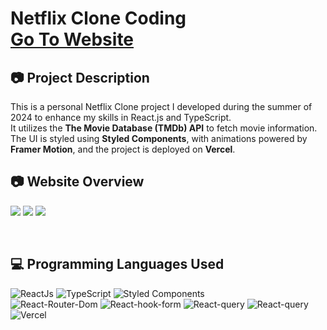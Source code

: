 # Netflix Clone Coding <br> [Go To Website](https://netflix-clone-tau-woad.vercel.app/)

## 📷 Project Description
This is a personal Netflix Clone project I developed during the summer of 2024 to enhance my skills in React.js and TypeScript. <br>
It utilizes the **The Movie Database (TMDb) API** to fetch movie information. <br>
The UI is styled using **Styled Components**, with animations powered by **Framer Motion**, and the project is deployed on **Vercel**.


## 📷 Website Overview
![](https://velog.velcdn.com/images/wghong22/post/7788fbf3-4853-4b15-bdc0-be885dc1aa02/image.png)
![](https://velog.velcdn.com/images/wghong22/post/8de910ac-48b6-41c4-9efa-c48abf8da795/image.png)
![](https://velog.velcdn.com/images/wghong22/post/fbd7e997-4883-4f74-950f-d35e98ee7019/image.png)

<br>

## 💻 Programming Languages Used
![ReactJs](https://img.shields.io/badge/React-20232A?style=for-the-badge&logo=react&logoColor=61DAFB)
![TypeScript](https://img.shields.io/badge/typescript-%23007ACC.svg?style=for-the-badge&logo=typescript&logoColor=white)
![Styled Components](https://img.shields.io/badge/styled--components-DB7093?style=for-the-badge&logo=styled-components&logoColor=white)
<br>
![React-Router-Dom](https://badgen.net/badge/React/React-Router-Dom/blue/?icon=atom)
![React-hook-form](https://badgen.net/badge/React/React-Hook-Form/cyan/?icon=atom)
![React-query](https://badgen.net/badge/React/React-query/purple/?icon=atom)
![React-query](https://badgen.net/badge/Animations/Framer-Motion/green)
![Vercel](https://badgen.net/badge/Deploy/Vercel/grey/?icon=vercel)
